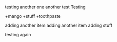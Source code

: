testing another one
another test
Testing

+mango
+stuff
+toothpaste

adding another item
adding another item
adding stuff

testing again
